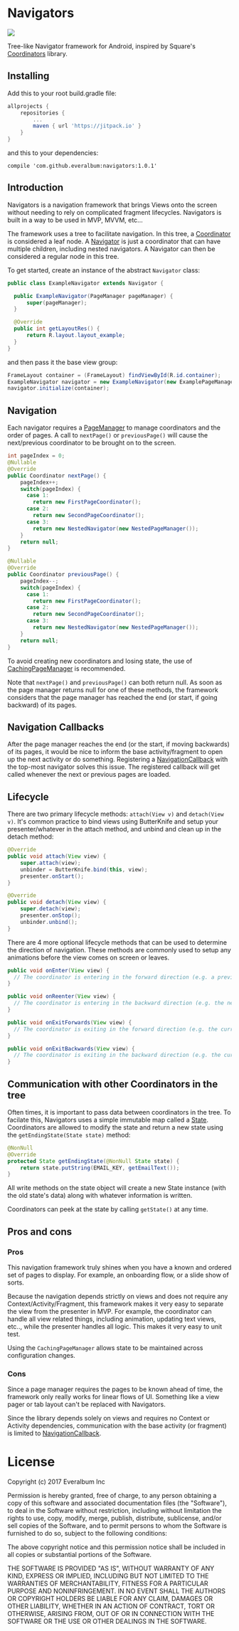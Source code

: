 # Navigators

[![](https://jitpack.io/v/everalbum/navigators.svg)](https://jitpack.io/#everalbum/navigators)

Tree-like Navigator framework for Android, inspired by Square's [Coordinators](https://github.com/square/coordinators) library.

## Installing 

Add this to your root build.gradle file:

```groovy
allprojects {
	repositories {
		...
		maven { url 'https://jitpack.io' }
	}
}
```
and this to your dependencies:

`compile 'com.github.everalbum:navigators:1.0.1'`

## Introduction

Navigators is a navigation framework that brings Views onto the screen without needing to rely on complicated fragment lifecycles. Navigators
is built in a way to be used in MVP, MVVM, etc...

The framework uses a tree to facilitate navigation. In this tree, a [Coordinator](https://github.com/everalbum/navigators/blob/master/lib/src/main/java/com/everalbum/navigators/Coordinator.java)
is considered a leaf node.  A [Navigator](https://github.com/everalbum/navigators/blob/master/lib/src/main/java/com/everalbum/navigators/Navigator.java) 
is just a coordinator that can have multiple children, including nested navigators. A Navigator can then be considered a regular node in this tree.

To get started, create an instance of the abstract `Navigator` class:

```java
public class ExampleNavigator extends Navigator {

  public ExampleNavigator(PageManager pageManager) {
      super(pageManager);
  }

  @Override
  public int getLayoutRes() {
      return R.layout.layout_example;
  }
}
```

and then pass it the base view group:

```java
FrameLayout container = (FrameLayout) findViewById(R.id.container);
ExampleNavigator navigator = new ExampleNavigator(new ExamplePageManager); // See below for explanation of PageManager
navigator.initialize(container);
```

## Navigation

Each navigator requires a [PageManager](https://github.com/everalbum/navigators/blob/master/lib/src/main/java/com/everalbum/navigators/PageManager.java)
to manage coordinators and the order of pages. A call to `nextPage()` or `previousPage()` will cause the next/previous coordinator to be
brought on to the screen.

```java
int pageIndex = 0;
@Nullable
@Override
public Coordinator nextPage() {
    pageIndex++;
    switch(pageIndex) {
      case 1:
        return new FirstPageCoordinator();
      case 2:
        return new SecondPageCoordinator();
      case 3:
        return new NestedNavigator(new NestedPageManager());
    }
    return null;
}

@Nullable
@Override
public Coordinator previousPage() {
    pageIndex--;
    switch(pageIndex) {
      case 1:
        return new FirstPageCoordinator();
      case 2:
        return new SecondPageCoordinator();
      case 3:
        return new NestedNavigator(new NestedPageManager());
    }
    return null;
}
```

To avoid creating new coordinators and losing state, the use of [CachingPageManager](https://github.com/everalbum/navigators/blob/master/lib/src/main/java/com/everalbum/navigators/CachingPageManager.java)
is recommended.

Note that `nextPage()` and `previousPage()` can both return null. As soon as the page manager returns null for one of these methods, the framework
considers that the page manager has reached the end (or start, if going backward) of its pages.

## Navigation Callbacks

After the page manager reaches the end (or the start, if moving backwards) of its pages, it would be nice to inform the base activity/fragment
to open up the next activity or do something. Registering a [NavigationCallback](https://github.com/everalbum/navigators/blob/master/lib/src/main/java/com/everalbum/navigators/NavigationCallback.java)
with the top-most navigator solves this issue. The registered callback will get called whenever the next or previous pages are loaded.

## Lifecycle

There are two primary lifecycle methods: `attach(View v)` and `detach(View v)`. It's common practice to bind views using ButterKnife and setup your
presenter/whatever in the attach method, and unbind and clean up in the detach method:

```java 
@Override
public void attach(View view) {
    super.attach(view);
    unbinder = ButterKnife.bind(this, view);
    presenter.onStart();
}

@Override
public void detach(View view) {
    super.detach(view);
    presenter.onStop();
    unbinder.unbind();
}
```

There are 4 more optional lifecycle methods that can be used to determine the direction of navigation. These methods are commonly used
to setup any animations before the view comes on screen or leaves.

```java
public void onEnter(View view) {
  // The coordinator is entering in the forward direction (e.g. a previous coordinator requested the next page)
}

public void onReenter(View view) {
  // The coordinator is entering in the backward direction (e.g. the next coordinator requested the previous page)
}

public void onExitForwards(View view) {
  // The coordinator is exiting in the forward direction (e.g. the current coordinator requested the next page)
}

public void onExitBackwards(View view) {
  // The coordinator is exiting in the backward direction (e.g. the current coordinator requested the previous page)
}
```

## Communication with other Coordinators in the tree

Often times, it is important to pass data between coordinators in the tree. To facilate this, Navigators uses a simple immutable map
called a [State](https://github.com/everalbum/navigators/blob/master/lib/src/main/java/com/everalbum/navigators/State.java). Coordinators
are allowed to modify the state and return a new state using the `getEndingState(State state)` method:

```java
@NonNull
@Override
protected State getEndingState(@NonNull State state) {
    return state.putString(EMAIL_KEY, getEmailText());
}
```

All write methods on the state object will create a new State instance (with the old state's data) along with whatever information is written.

Coordinators can peek at the state by calling `getState()` at any time.

## Pros and cons

### Pros

This navigation framework truly shines when you have a known and ordered set of pages to display. For example, an onboarding flow, or a slide show of sorts.

Because the navigation depends strictly on views and does not require any Context/Activity/Fragment, this framework makes it very easy
to separate the view from the presenter in MVP. For example, the coordinator can handle all view related things, including animation, updating
text views, etc.., while the presenter handles all logic. This makes it very easy to unit test.

Using the `CachingPageManager` allows state to be maintained across configuration changes.

### Cons

Since a page manager requires the pages to be known ahead of time, the framework only really works for linear flows of UI. Something
like a view pager or tab layout can't be replaced with Navigators. 

Since the library depends solely on views and requires no Context or Activity dependencies, communication with the base activity (or fragment) is 
limited to [NavigationCallback](https://github.com/everalbum/navigators/blob/master/lib/src/main/java/com/everalbum/navigators/NavigationCallback.java).

# License

Copyright (c) 2017 Everalbum Inc

Permission is hereby granted, free of charge, to any person obtaining a copy of this software and associated documentation files (the "Software"), to deal in the Software without restriction, including without limitation the rights to use, copy, modify, merge, publish, distribute, sublicense, and/or sell copies of the Software, and to permit persons to whom the Software is furnished to do so, subject to the following conditions:

The above copyright notice and this permission notice shall be included in all copies or substantial portions of the Software.

THE SOFTWARE IS PROVIDED "AS IS", WITHOUT WARRANTY OF ANY KIND, EXPRESS OR IMPLIED, INCLUDING BUT NOT LIMITED TO THE WARRANTIES OF MERCHANTABILITY, FITNESS FOR A PARTICULAR PURPOSE AND NONINFRINGEMENT. IN NO EVENT SHALL THE AUTHORS OR COPYRIGHT HOLDERS BE LIABLE FOR ANY CLAIM, DAMAGES OR OTHER LIABILITY, WHETHER IN AN ACTION OF CONTRACT, TORT OR OTHERWISE, ARISING FROM, OUT OF OR IN CONNECTION WITH THE SOFTWARE OR THE USE OR OTHER DEALINGS IN THE SOFTWARE.
